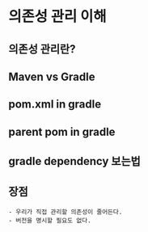 # 의존성 관리 이해

## 의존성 관리란?

## Maven vs Gradle

## pom.xml in gradle

## parent pom in gradle

## gradle dependency 보는법

## 장점
	- 우리가 직접 관리할 의존성이 줄어든다.
	- 버전을 명시할 필요도 없다.